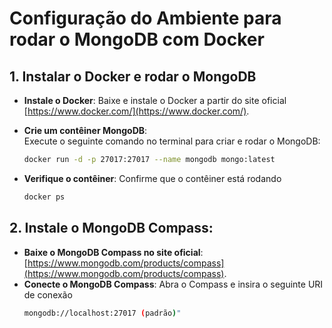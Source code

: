 # Configuração do Ambiente para rodar o MongoDB com Docker

## 1. Instalar o Docker e rodar o MongoDB

- **Instale o Docker**: 
  Baixe e instale o Docker a partir do site oficial [https://www.docker.com/](https://www.docker.com/).

- **Crie um contêiner MongoDB**:  
  Execute o seguinte comando no terminal para criar e rodar o MongoDB:
  ```bash
  docker run -d -p 27017:27017 --name mongodb mongo:latest
- **Verifique o contêiner**:
  Confirme que o contêiner está rodando
  ```bash
  docker ps

## 2. Instale o MongoDB Compass:
- **Baixe o MongoDB Compass no site oficial**: [https://www.mongodb.com/products/compass](https://www.mongodb.com/products/compass).
- **Conecte o MongoDB Compass**:
Abra o Compass e insira o seguinte URI de conexão
  ```bash
  mongodb://localhost:27017 (padrão)"
